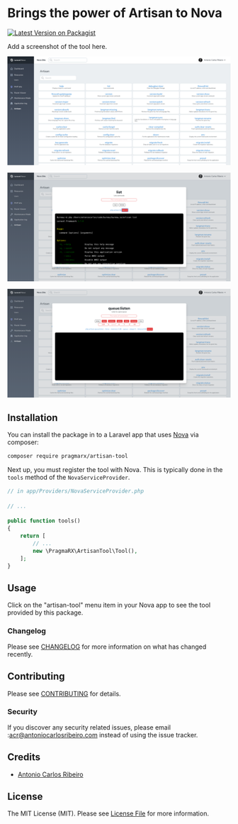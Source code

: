 
# Brings the power of Artisan to Nova

[![Latest Version on Packagist](https://img.shields.io/packagist/v/pragmarx/artisan-tool.svg?style=flat-square)](https://packagist.org/packages/pragmarx/artisan-tool)

Add a screenshot of the tool here.

![screenshot1](docs/img/screenshot-1.png)

![screenshot1](docs/img/screenshot-2.png)

![screenshot1](docs/img/screenshot-3.png)

## Installation

You can install the package in to a Laravel app that uses [Nova](https://nova.laravel.com) via composer:

```bash
composer require pragmarx/artisan-tool
```

Next up, you must register the tool with Nova. This is typically done in the `tools` method of the `NovaServiceProvider`.

```php
// in app/Providers/NovaServiceProvider.php

// ...

public function tools()
{
    return [
        // ...
        new \PragmaRX\ArtisanTool\Tool(),
    ];
}
```

## Usage

Click on the "artisan-tool" menu item in your Nova app to see the tool provided by this package.

### Changelog

Please see [CHANGELOG](CHANGELOG.md) for more information on what has changed recently.

## Contributing

Please see [CONTRIBUTING](CONTRIBUTING.md) for details.

### Security

If you discover any security related issues, please email :acr@antoniocarlosribeiro.com instead of using the issue tracker.

## Credits

- [Antonio Carlos Ribeiro](https://github.com/antonioribeiro)

## License

The MIT License (MIT). Please see [License File](LICENSE.md) for more information.
